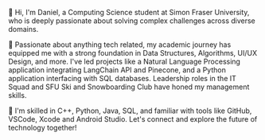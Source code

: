 👋 Hi, I'm Daniel, a Computing Science student at Simon Fraser University, who is deeply passionate about solving complex challenges across diverse domains.
  
👀 Passionate about anything tech related, my academic journey has equipped me with a strong foundation in Data Structures, Algorithms, UI/UX Design, and more. I've led projects like a Natural Language Processing application integrating LangChain API and Pinecone, and a Python application interfacing with SQL databases. Leadership roles in the IT Squad and SFU Ski and Snowboarding Club have honed my management skills. 

🌱 I'm skilled in C++, Python, Java, SQL, and familiar with tools like GitHub, VSCode, Xcode and Android Studio. Let's connect and explore the future of technology together!

